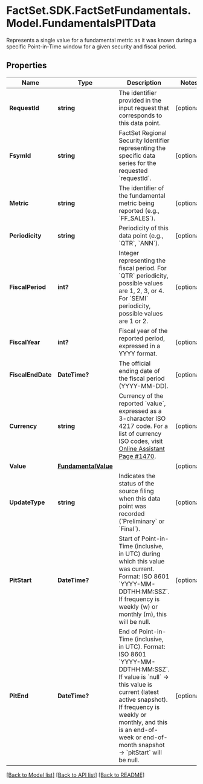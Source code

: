 # FactSet.SDK.FactSetFundamentals.Model.FundamentalsPITData
Represents a single value for a fundamental metric as it was known during a specific Point-in-Time window for a given security and fiscal period.

## Properties

Name | Type | Description | Notes
------------ | ------------- | ------------- | -------------
**RequestId** | **string** | The identifier provided in the input request that corresponds to this data point. | [optional] 
**FsymId** | **string** | FactSet Regional Security Identifier representing the specific data series for the requested &#x60;requestId&#x60;. | [optional] 
**Metric** | **string** | The identifier of the fundamental metric being reported (e.g., &#x60;FF_SALES&#x60;). | [optional] 
**Periodicity** | **string** | Periodicity of this data point (e.g., &#x60;QTR&#x60;, &#x60;ANN&#x60;). | [optional] 
**FiscalPeriod** | **int?** | Integer representing the fiscal period. For &#x60;QTR&#x60; periodicity, possible values are 1, 2, 3, or 4. For &#x60;SEMI&#x60; periodicity, possible values are 1 or 2. | [optional] 
**FiscalYear** | **int?** | Fiscal year of the reported period, expressed in a YYYY format. | [optional] 
**FiscalEndDate** | **DateTime?** | The official ending date of the fiscal period (YYYY-MM-DD). | [optional] 
**Currency** | **string** | Currency of the reported &#x60;value&#x60;, expressed as a 3-character ISO 4217 code. For a list of currency ISO codes, visit [Online Assistant Page #1470](https://oa.apps.factset.com/pages/1470). | [optional] 
**Value** | [**FundamentalValue**](FundamentalValue.md) |  | [optional] 
**UpdateType** | **string** | Indicates the status of the source filing when this data point was recorded (&#x60;Preliminary&#x60; or &#x60;Final&#x60;). | [optional] 
**PitStart** | **DateTime?** | Start of Point-in-Time (inclusive, in UTC) during which this value was current. Format: ISO 8601 &#x60;YYYY-MM-DDTHH:MM:SSZ&#x60;. If frequency is weekly (w) or monthly (m), this will be null.  | [optional] 
**PitEnd** | **DateTime?** | End of Point-in-Time (inclusive, in UTC). Format: ISO 8601 &#x60;YYYY-MM-DDTHH:MM:SSZ&#x60;. If value is &#x60;null&#x60; -&gt; this value is current (latest active snapshot). If frequency is weekly or monthly, and this is an end-of-week or end-of-month snapshot -&gt; &#x60;pitStart&#x60; will be null.  | [optional] 

[[Back to Model list]](../README.md#documentation-for-models) [[Back to API list]](../README.md#documentation-for-api-endpoints) [[Back to README]](../README.md)

